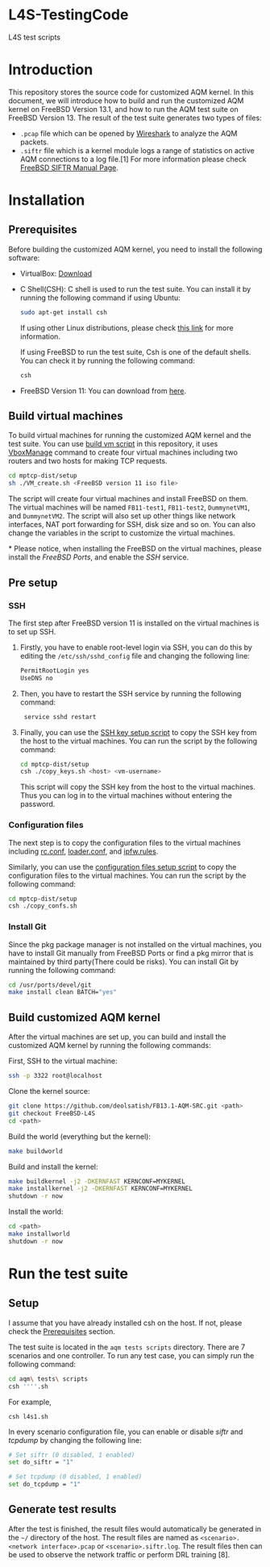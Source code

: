 # L4S-TestingCode
L4S test scripts







# Introduction

This repository stores the source code for customized AQM kernel. In this document, we will introduce how to build and run the customized AQM kernel on FreeBSD Version 13.1, and how to run the AQM test suite on FreeBSD Version 13. The result of the test suite generates two types of files:

- `.pcap` file which can be opened by [Wireshark](https://www.wireshark.org/) to analyze the AQM packets.
- `.siftr` file which is a kernel module logs a range of statistics on active AQM connections to a log file.[1] For more information please check [FreeBSD SIFTR Manual Page](https://www.freebsd.org/cgi/man.cgi?query=siftr&apropos=0&sektion=4&manpath=FreeBSD+11.0-RELEASE&arch=default&format=html).

# Installation

## Prerequisites

Before building the customized AQM kernel, you need to install the following software:

- VirtualBox: [Download](https://www.virtualbox.org/wiki/Downloads)
- C Shell(CSH): C shell is used to run the test suite. You can install it by running the following command if using Ubuntu:

  ```bash
  sudo apt-get install csh
  ```

  If using other Linux distributions, please check [this link](https://www.cyberciti.biz/faq/howto-install-csh-shell-on-linux/) for more information.

  If using FreeBSD to run the test suite, Csh is one of the default shells. You can check it by running the following command:

  ```bash
  csh
  ```

- FreeBSD Version 11: You can download from [here](http://ftp-archive.freebsd.org/pub/FreeBSD-Archive/old-releases/ISO-IMAGES/11.0/).

## Build virtual machines

To build virtual machines for running the customized AQM kernel and the test suite. You can use [build vm script](./setup/VM_create.sh) in this repository, it uses [VboxManage](https://www.virtualbox.org/manual/ch08.html) command to create four virtual machines including two routers and two hosts for making TCP requests.

```bash
cd mptcp-dist/setup
sh ./VM_create.sh <FreeBSD version 11 iso file>
```

The script will create four virtual machines and install FreeBSD on them. The virtual machines will be named `FB11-test1`, `FB11-test2`, `DummynetVM1`, and `DummynetVM2`. The script will also set up other things like network interfaces, NAT port forwarding for SSH, disk size and so on. You can also change the variables in the script to customize the virtual machines.

\* Please notice, when installing the FreeBSD on the virtual machines, please install the _FreeBSD Ports_, and enable the _SSH_ service.

## Pre setup

### SSH

The first step after FreeBSD version 11 is installed on the virtual machines is to set up SSH.

1. Firstly, you have to enable root-level login via SSH, you can do this by editing the `/etc/ssh/sshd_config` file and changing the following line:

   ```bash
   PermitRootLogin yes
   UseDNS no
   ```

2. Then, you have to restart the SSH service by running the following command:

   ```bash
    service sshd restart
   ```

3. Finally, you can use the [SSH key setup script](./setup/copy_keys.sh) to copy the SSH key from the host to the virtual machines. You can run the script by the following command:

   ```bash
   cd mptcp-dist/setup
   csh ./copy_keys.sh <host> <vm-username>
   ```

   This script will copy the SSH key from the host to the virtual machines. Thus you can log in to the virtual machines without entering the password.

### Configuration files

The next step is to copy the configuration files to the virtual machines including [rc.conf](<https://www.freebsd.org/cgi/man.cgi?rc.conf(5)>), [loader.conf](<https://www.freebsd.org/cgi/man.cgi?loader.conf(5)>), and [ipfw.rules](<https://www.freebsd.org/cgi/man.cgi?ipfw(8)>).

Similarly, you can use the [configuration files setup script](./mptcp-dist/setup/copy_confs.sh) to copy the configuration files to the virtual machines. You can run the script by the following command:

```bash
cd mptcp-dist/setup
csh ./copy_confs.sh
```

### Install Git

Since the pkg package manager is not installed on the virtual machines, you have to install Git manually from FreeBSD Ports or find a pkg mirror that is maintained by third party(There could be risks). You can install Git by running the following command:

```bash
cd /usr/ports/devel/git
make install clean BATCH="yes"
```

## Build customized AQM kernel

After the virtual machines are set up, you can build and install the customized AQM kernel by running the following commands:

First, SSH to the virtual machine:
```bash
ssh -p 3322 root@localhost
```
Clone the kernel source:
```bash
git clone https://github.com/deolsatish/FB13.1-AQM-SRC.git <path>
git checkout FreeBSD-L4S
cd <path>
```
Build the world (everything but the kernel):
```bash
make buildworld
```
Build and install the kernel:
```bash
make buildkernel -j2 -DKERNFAST KERNCONF=MYKERNEL
make installkernel -j2 -DKERNFAST KERNCONF=MYKERNEL
shutdown -r now
```
Install the world:
```bash
cd <path>
make installworld
shutdown -r now
```

# Run the test suite

## Setup

I assume that you have already installed csh on the host. If not, please check the [Prerequisites](#prerequisites) section.

The test suite is located in the `aqm tests scripts` directory. There are 7 scenarios and one controller. To run any test case, you can simply run the following command:

```bash
cd aqm\ tests\ scripts
csh ''''.sh
```

For example,

```
csh l4s1.sh
```

In every scenario configuration file, you can enable or disable _siftr_ and _tcpdump_ by changing the following line:

```bash
# Set siftr (0 disabled, 1 enabled)
set do_siftr = "1"

# Set tcpdump (0 disabled, 1 enabled)
set do_tcpdump = "1"
```

## Generate test results

After the test is finished, the result files would automatically be generated in the `~/` directory of the host. The result files are named as `<scenario>.<network interface>.pcap` or `<scenario>.siftr.log`. The result files then can be used to observe the network traffic or perform DRL training [8].

